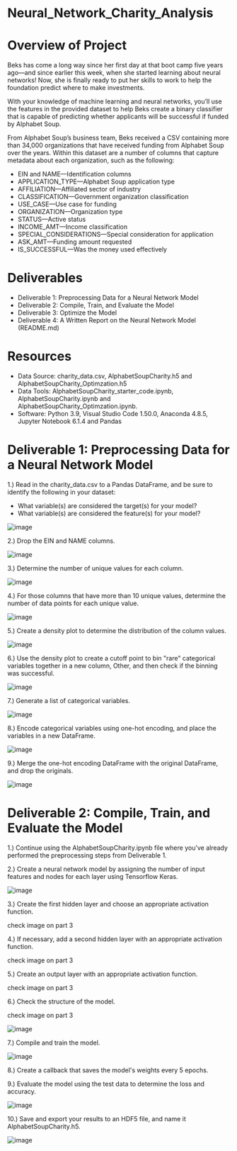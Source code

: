 # Neural_Network_Charity_Analysis

# Overview of Project

Beks has come a long way since her first day at that boot camp five years ago—and since earlier this week, when she started learning about neural networks! Now, she is finally ready to put her skills to work to help the foundation predict where to make investments.

With your knowledge of machine learning and neural networks, you’ll use the features in the provided dataset to help Beks create a binary classifier that is capable of predicting whether applicants will be successful if funded by Alphabet Soup.

From Alphabet Soup’s business team, Beks received a CSV containing more than 34,000 organizations that have received funding from Alphabet Soup over the years. Within this dataset are a number of columns that capture metadata about each organization, such as the following:

* EIN and NAME—Identification columns
* APPLICATION_TYPE—Alphabet Soup application type
* AFFILIATION—Affiliated sector of industry
* CLASSIFICATION—Government organization classification
* USE_CASE—Use case for funding
* ORGANIZATION—Organization type
* STATUS—Active status
* INCOME_AMT—Income classification
* SPECIAL_CONSIDERATIONS—Special consideration for application
* ASK_AMT—Funding amount requested
* IS_SUCCESSFUL—Was the money used effectively


# Deliverables 

* Deliverable 1: Preprocessing Data for a Neural Network Model
* Deliverable 2: Compile, Train, and Evaluate the Model
* Deliverable 3: Optimize the Model
* Deliverable 4: A Written Report on the Neural Network Model (README.md)

# Resources

* Data Source: charity_data.csv, AlphabetSoupCharity.h5 and AlphabetSoupCharity_Optimzation.h5
* Data Tools: AlphabetSoupCharity_starter_code.ipynb, AlphabetSoupCharity.ipynb and AlphabetSoupCharity_Optimzation.ipynb.
* Software: Python 3.9, Visual Studio Code 1.50.0, Anaconda 4.8.5, Jupyter Notebook 6.1.4 and Pandas

# Deliverable 1: Preprocessing Data for a Neural Network Model

1.) Read in the charity_data.csv to a Pandas DataFrame, and be sure to identify the following in your dataset:
  * What variable(s) are considered the target(s) for your model?
  * What variable(s) are considered the feature(s) for your model?

![image](https://user-images.githubusercontent.com/89880015/150660232-87307f48-6f19-477a-941e-8bc0b8ec6e38.png)

2.) Drop the EIN and NAME columns.

![image](https://user-images.githubusercontent.com/89880015/150660246-7721afaf-8b8a-43fe-9023-aeb12a7b947e.png)

3.) Determine the number of unique values for each column.

![image](https://user-images.githubusercontent.com/89880015/150660260-b390885b-cfcb-41e5-a776-2e04be9ee931.png)

4.) For those columns that have more than 10 unique values, determine the number of data points for each unique value.

![image](https://user-images.githubusercontent.com/89880015/150660282-da2950a4-f799-44f7-964a-ce0ec6300a46.png)

5.) Create a density plot to determine the distribution of the column values.

![image](https://user-images.githubusercontent.com/89880015/150660287-61f56765-ba55-4565-baf3-5d6fb4bbb12a.png)

6.) Use the density plot to create a cutoff point to bin "rare" categorical variables together in a new column, Other, and then check if the binning was successful.

![image](https://user-images.githubusercontent.com/89880015/150660326-5826164a-14fc-4ee2-84c0-7b5a1f726e9c.png)

7.) Generate a list of categorical variables.

![image](https://user-images.githubusercontent.com/89880015/150660342-c203bcac-18b1-457b-a3fd-d04343a4c3c2.png)

8.) Encode categorical variables using one-hot encoding, and place the variables in a new DataFrame.

![image](https://user-images.githubusercontent.com/89880015/150660349-6bd77404-356a-4dc4-8bda-cfb71076c18e.png)

9.) Merge the one-hot encoding DataFrame with the original DataFrame, and drop the originals.

![image](https://user-images.githubusercontent.com/89880015/150660603-a94fcec1-bc87-4ccd-bbae-9a24fd2d47c9.png)

# Deliverable 2: Compile, Train, and Evaluate the Model

1.) Continue using the AlphabetSoupCharity.ipynb file where you’ve already performed the preprocessing steps from Deliverable 1.

2.) Create a neural network model by assigning the number of input features and nodes for each layer using Tensorflow Keras.

![image](https://user-images.githubusercontent.com/89880015/150660843-5b605e5f-bd90-447c-bdfa-876e093878a2.png)

3.) Create the first hidden layer and choose an appropriate activation function.

check image on part 3 

4.) If necessary, add a second hidden layer with an appropriate activation function.

check image on part 3 

5.) Create an output layer with an appropriate activation function.

check image on part 3 

6.) Check the structure of the model.

check image on part 3 

![image](https://user-images.githubusercontent.com/89880015/150660911-814d6d57-66c4-437b-a6af-6956c06636cd.png)

7.) Compile and train the model.

![image](https://user-images.githubusercontent.com/89880015/150660925-ad89910b-83d9-40bf-a6a3-adcf040f4226.png)

8.) Create a callback that saves the model's weights every 5 epochs.

9.) Evaluate the model using the test data to determine the loss and accuracy.

![image](https://user-images.githubusercontent.com/89880015/150660954-3d1f55f6-914c-45c2-8c49-bf85ef96bbd4.png)

10.) Save and export your results to an HDF5 file, and name it AlphabetSoupCharity.h5.

![image](https://user-images.githubusercontent.com/89880015/150660976-d4c930df-ceca-4b0b-adf5-912a8efa9ab0.png)


